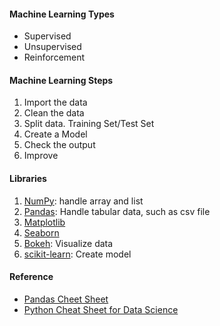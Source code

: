 #### Machine Learning Types
- Supervised
- Unsupervised
- Reinforcement

#### Machine Learning Steps
1. Import the data
2. Clean the data
3. Split data. Training Set/Test Set
4. Create a Model 
5. Check the output
6. Improve

#### Libraries
1. [NumPy](https://numpy.org/): handle array and list
2. [Pandas](https://pandas.pydata.org/): Handle tabular data, such as csv file
3. [Matplotlib](https://matplotlib.org/)
4. [Seaborn](https://seaborn.pydata.org/)
5. [Bokeh](https://docs.bokeh.org/en/latest/index.html): Visualize data
6. [scikit-learn](https://scikit-learn.org/stable/): Create model

#### Reference
- [Pandas Cheet Sheet](https://github.com/GokuMohandas/Made-With-ML/blob/4ad626098aca25db5628fe67895e738d5a5c2c2a/notebooks/03_Pandas.ipynb)
- [Python Cheat Sheet for Data Science](https://elitedatascience.com/python-cheat-sheet)